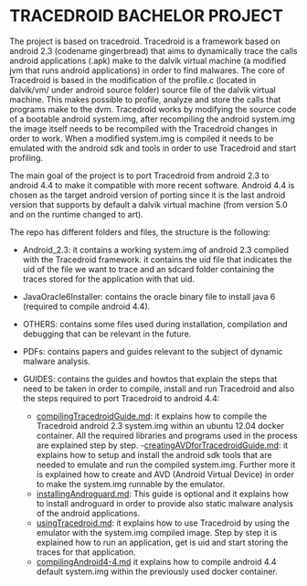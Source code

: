 # TRACEDROID BACHELOR PROJECT

The project is based on tracedroid. Tracedroid is a framework based on
android 2.3 (codename gingerbread) that aims to dynamically trace the
calls android applications (.apk) make to the dalvik virtual machine
(a modified jvm that runs android applications) in order to find
malwares. The core of Tracedroid is based in the modification of the
profile.c (located in dalvik/vm/ under android source folder) source
file of the dalvik virtual machine. This makes possible to profile,
analyze and store the calls that programs make to the dvm. Tracedroid
works by modifying the source code of a bootable android system.img,
after recompiling the android system.img the image itself needs to be
recompiled with the Tracedroid changes in order to work. When a
modified system.img is compiled it needs to be emulated with the
android sdk and tools in order to use Tracedroid and start profiling.

The main goal of the project is to port Tracedroid from android 2.3 to
android 4.4 to make it compatible with more recent software. Android
4.4 is chosen as the target android version of porting since it is the
last android version that supports by default a dalvik virtual machine
(from version 5.0 and on the runtime changed to art).

The repo has different folders and files, the structure is the
following:

- Android_2.3: it contains a working system.img of android 2.3
  compiled with the Tracedroid framework. it contains the uid file
  that indicates the uid of the file we want to trace and an sdcard
  folder containing the traces stored for the application with that
  uid. 
- JavaOracle6Installer: contains the oracle binary file to install
  java 6 (required to compile android 4.4).
- OTHERS: contains some files used during installation, compilation
  and debugging that can be relevant in the future.
- PDFs: contains papers and guides relevant to the subject of dynamic
  malware analysis. 
- GUIDES: contains the guides and howtos that explain the steps that
  need to be taken in order to compile, install and run Tracedroid and
  also the steps required to port Tracedroid to android 4.4:
	  
  - [compilingTracedroidGuide.md](https://github.com/dda410/Bproject/blob/master/GUIDES/compilingTracedroidGuide.md):
	  it explains how to compile the Tracedroid android 2.3
	  system.img within an ubuntu 12.04 docker container. All the
	  required libraries and programs used in the process are
	  explained step by step.
  -[creatingAVDforTracedroidGuide.md](https://github.com/dda410/Bproject/blob/master/GUIDES/creatingAVDforTracedroidGuide.md):
	  it explains how to setup and install the android sdk tools that
	  are needed to emulate and run the compiled system.img. Further
	  more it is explained how to create and AVD (Android Virtual
	  Device) in order to make the system.img runnable by the
	  emulator.
  - [installingAndroguard.md](https://github.com/dda410/Bproject/blob/master/GUIDES/installingAndroguard.md):
	  This guide is optional and it explains how to install androguard
	  in order to provide also static malware analysis of the android
	  applications. 
  - [usingTracedroid.md](https://github.com/dda410/Bproject/blob/master/GUIDES/usingTracedroid.md):
	  it explains how to use Tracedroid by using the emulator with the
	  system.img compiled image. Step by step it is explained how to
	  run an application, get is uid and start storing the traces for
	  that application.
  - [compilingAndroid4-4.md](https://github.com/dda410/Bproject/blob/master/GUIDES/compilingAndroid4-4.md)
	  it explains how to compile android 4.4 default system.img within
	  the previously used docker container.
